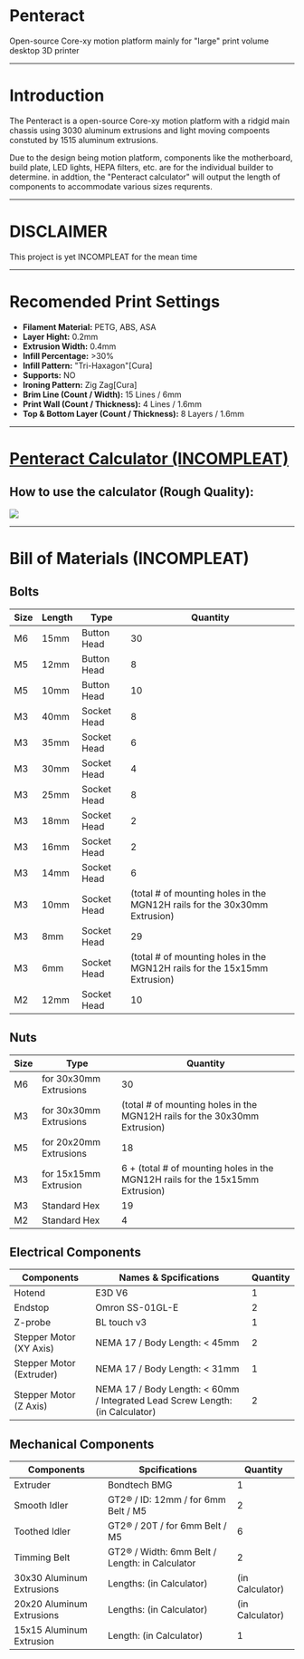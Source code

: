 # Penteract
Open-source Core-xy motion platform mainly for "large" print volume desktop 3D printer

---
# Introduction
The Penteract is a open-source Core-xy motion platform with a ridgid main chassis using 3030 aluminum extrusions and light moving compoents constuted by 1515 aluminum extrusions.

Due to the design being motion platform, components like the motherboard, build plate, LED lights, HEPA filters, etc. are for the individual builder to determine. in addtion, the "Penteract calculator" will output the length of components to accommodate various sizes requrents.

---
# DISCLAIMER
This project is yet INCOMPLEAT for the mean time

---
# Recomended Print Settings
- **Filament Material:** PETG, ABS, ASA
- **Layer Hight:** 0.2mm
- **Extrusion Width:** 0.4mm
- **Infill Percentage:** >30%
- **Infill Pattern:** "Tri-Haxagon"[Cura]
- **Supports:** NO
- **Ironing Pattern:** Zig Zag[Cura]
- **Brim Line (Count / Width):** 15 Lines / 6mm
- **Print Wall (Count / Thickness):** 4 Lines / 1.6mm
- **Top & Bottom Layer (Count / Thickness):** 8 Layers / 1.6mm

---
# [Penteract Calculator (INCOMPLEAT)](https://docs.google.com/spreadsheets/d/1V_LHIspbQpN_TUXLFGDAbgbeAjzPKB1Uei0glfI2XhU/edit?usp=sharing)

## How to use the calculator (Rough Quality):
[![](http://img.youtube.com/vi/7c40CwL1CLM/0.jpg)](http://www.youtube.com/watch?v=7c40CwL1CLM "How to Use the Calculator")

---
# Bill of Materials (INCOMPLEAT)

## Bolts
Size | Length | Type | Quantity
--- | --- | --- | --- |
M6 | 15mm | Button Head | 30
M5 | 12mm | Button Head | 8
M5 | 10mm | Button Head | 10
M3 | 40mm | Socket Head | 8
M3 | 35mm | Socket Head | 6
M3 | 30mm | Socket Head | 4
M3 | 25mm | Socket Head | 8
M3 | 18mm | Socket Head | 2
M3 | 16mm | Socket Head | 2
M3 | 14mm | Socket Head | 6
M3 | 10mm | Socket Head | (total # of mounting holes in the MGN12H rails for the 30x30mm Extrusion) 
M3 | 8mm | Socket Head | 29
M3 | 6mm | Socket Head | (total # of mounting holes in the MGN12H rails for the 15x15mm Extrusion) 
M2 | 12mm | Socket Head | 10

## Nuts
Size | Type | Quantity
--- | --- | --- |
M6 | for 30x30mm Extrusions | 30
M3 | for 30x30mm Extrusions | (total # of mounting holes in the MGN12H rails for the 30x30mm Extrusion) 
M5 | for 20x20mm Extrusions | 18
M3 | for 15x15mm Extrusion | 6 + (total # of mounting holes in the MGN12H rails for the 15x15mm Extrusion) 
M3 | Standard Hex | 19
M2 | Standard Hex | 4

## Electrical Components
Components | Names & Spcifications | Quantity
--- | --- | --- |
Hotend | E3D V6 | 1
Endstop | Omron SS-01GL-E | 2
Z-probe | BL touch v3 | 1
Stepper Motor (XY Axis) | NEMA 17 / Body Length: < 45mm | 2
Stepper Motor (Extruder) | NEMA 17 / Body Length: < 31mm | 1
Stepper Motor (Z Axis) |  NEMA 17 / Body Length: < 60mm / Integrated Lead Screw Length: (in Calculator) | 2

## Mechanical Components
Components | Spcifications | Quantity
--- | --- | --- |
Extruder | Bondtech BMG | 1
Smooth Idler | GT2® / ID: 12mm / for 6mm Belt / M5 | 2
Toothed Idler | GT2® / 20T / for 6mm Belt / M5 | 6
Timming Belt | GT2® / Width: 6mm Belt / Length: in Calculator | 2
30x30 Aluminum Extrusions | Lengths: (in Calculator) | (in Calculator)
20x20 Aluminum Extrusions | Lengths: (in Calculator) | (in Calculator)
15x15 Aluminum Extrusion | Length: (in Calculator) | 1
